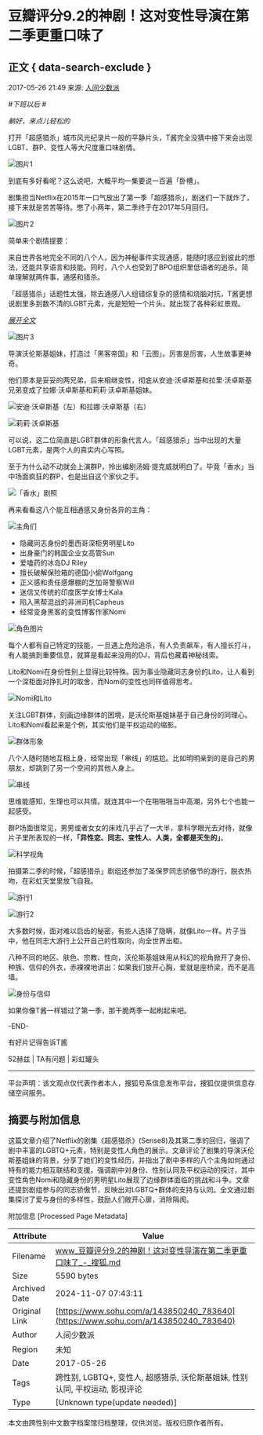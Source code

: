 # 豆瓣评分9.2的神剧！这对变性导演在第二季更重口味了

## 正文 { data-search-exclude }


2017-05-26 21:49 来源: [人间少数派](https://www.sohu.com/?spm=smpc.content-abroad.content.1.1730965166520NIQLFgi)

_#下班以后 _#__

_躺好，来点儿轻松的_

打开「超感猎杀」城市风光纪录片一般的平静片头，T酱完全没猜中接下来会出现LGBT、群P、变性人等大尺度重口味剧情。

![图片1](http://img.mp.itc.cn/upload/20170526/d556703caa98484b8b3ec7be5003cac7_th.jpg)

到底有多好看呢？这么说吧，大概平均一集要说一百遍「卧槽」。

剧集担当Netflix在2015年一口气放出了第一季「超感猎杀」，剧迷们一下就炸了，接下来就是苦苦等待。憋了小两年，第二季终于在2017年5月回归。

![图片2](http://img.mp.itc.cn/upload/20170526/333f4265f83c492ca051b82a84a78853.jpg)

简单来个剧情提要：

来自世界各地完全不同的八个人，因为神秘事件实现通感，能随时感应到彼此的想法，还能共享语言和技能。同时，八个人也受到了BPO组织里低语者的追杀。简单理解就两件事，通感和猎杀。

「超感猎杀」话题性太强，除去通感八人组错综复杂的感情和烧脑对抗，T酱更想说剧里多到数不清的LGBT元素，光是短短一个片头，就出现了各种彩虹景观。

[_展开全文_](javascript:;)

![图片3](http://img.mp.itc.cn/upload/20170526/78e276ea160a40c0b3de74fb5984dbea.jpg)

导演沃伦斯基姐妹，打造过「黑客帝国」和「云图」。厉害是厉害，人生故事更神奇。

他们原本是妥妥的两兄弟，后来相继变性，彻底从安迪·沃卓斯基和拉里·沃卓斯基兄弟变成了拉娜·沃卓斯基和莉莉·沃卓斯基姐妹。

![安迪·沃卓斯基（左）和拉娜·沃卓斯基（右）](http://img.mp.itc.cn/upload/20170526/2de3ce482a05486b9c270f9eff057edc_th.jpg)

![莉莉·沃卓斯基](http://img.mp.itc.cn/upload/20170526/867ce6d68056484ba39577018a59afa5_th.jpg)

可以说，这二位简直是LGBT群体的形象代言人。「超感猎杀」当中出现的大量LGBT元素，是两个人的真实内心写照。

至于为什么动不动就会上演群P，拎出编剧汤姆·提克威就明白了。毕竟「香水」当中场面疯狂的群P，也是出自这个家伙之手。

![「香水」剧照](http://img.mp.itc.cn/upload/20170526/09428f2992174294b3e6da3ac6e7b553_th.jpg)

再来看看这八个能互相通感又身份各异的主角：

![主角们](http://img.mp.itc.cn/upload/20170526/6ae5c8a1cf194314b09dc69043dab7c4_th.jpg)

- 隐藏同志身份的墨西哥深柜男明星Lito
- 出身豪门的韩国企业女高管Sun
- 爱嗑药的冰岛DJ Riley
- 擅长破解保险箱的德国小偷Wolfgang
- 正义感和责任感爆棚的芝加哥警察Will
- 迷信又传统的印度医学女博士Kala
- 陷入黑帮混战的非洲司机Capheus
- 经常变身黑客的变性博客作家Nomi

![角色图片](http://img.mp.itc.cn/upload/20170526/3f49feed2bf54459ab0990c1cdea7484_th.jpg)

每个人都有自己特定的技能，一旦遇上危险追杀，有人负责飙车，有人擅长打斗，有人能搞到重要信息，就算是看起来没用的DJ，背后也藏着神秘线索。

Lito和Nomi在身份性别上显得比较特殊。因为事业隐藏同志身份的Lito，让人看到一个深柜面对挣扎时的取舍，而Nomi的变性也同样值得思考。

![Nomi和Lito](http://img.mp.itc.cn/upload/20170526/5e9ebe948eb64a26abc90781900b1c09_th.jpg)

关注LGBT群体，刻画边缘群体的困境，是沃伦斯基姐妹基于自己身份的同理心。Lito和Nomi看起来是个例，其实他们是平权运动的缩影。

![群体形象](http://img.mp.itc.cn/upload/20170526/92ccb77df70240aea30ceac092a5ea90_th.jpg)

八个人随时随地互相上身，经常出现「串线」的尴尬。比如明明亲到的是自己的男朋友，却跳到了另一个空间的其他人身上。

![串线](http://img.mp.itc.cn/upload/20170526/d37731e70b6a4a4f9547adcadbcf25ba.jpg)

思维能感知，生理也可以共情。就连其中一个在啪啪啪当中高潮，另外七个也能一起感受。

群P场面很常见，男男或者女女的床戏几乎占了一大半，拿科学眼光去对待，就像片子里所表现的一样，**「异性恋、同志、变性人、人类，全都是天生的」**。

![科学视角](http://img.mp.itc.cn/upload/20170526/db1c1ad5e5ff4391a80c97ff45ffa268.jpg)

拍摄第二季的时候，「超感猎杀」剧组还参加了圣保罗同志骄傲节的游行，脱衣热吻，在彩虹天堂里放飞自我。

![游行1](http://img.mp.itc.cn/upload/20170526/5644b08aff6849c9a22207282c567cfa.jpg)

![游行2](http://img.mp.itc.cn/upload/20170526/8597ecdf040b400dab6b824765030276.jpg)

大多数时候，面对难以启齿的秘密，有些人选择了隐瞒，就像Lito一样。片子当中，他在同志大游行上公开自己的性取向，向全世界出柜。

八种不同的地区、肤色、宗教、性向，沃伦斯基姐妹用从科幻的视角掀开了身份、种族、信仰的外衣，赤裸裸地讲出：如果我们放开心胸，爱就是座桥梁，而不是高墙。

![身份与信仰](http://img.mp.itc.cn/upload/20170526/91545badcf4e493c9b0e44a23b0db46f.jpg)

如果你像T酱一样错过了第一季，那干脆两季一起刷起来吧。

\-END-

有好片记得告诉T酱

52赫兹 | TA有问题 | 彩虹罐头

--- 

平台声明：该文观点仅代表作者本人，搜狐号系信息发布平台，搜狐仅提供信息存储空间服务。

## 摘要与附加信息

<!-- tcd_abstract -->
这篇文章介绍了Netflix的剧集《超感猎杀》(Sense8)及其第二季的回归，强调了剧中丰富的LGBTQ+元素，特别是变性人角色的展示。文章评论了剧集的导演沃伦斯基姐妹的背景，分享了她们的变性经历，并指出了剧中多样的八个主角如何通过特有的能力相互联结和支援。强调剧中对身份、性别认同及平权运动的探讨，其中变性角色Nomi和隐藏身份的男明星Lito展现了边缘群体面临的挑战和斗争。文章还提到剧组参与的同志骄傲节，反映出对LGBTQ+群体的支持与认同。全文通过剧集探讨了爱与身份的多样性，鼓励人们敞开心扉，消除隔阂。
<!-- tcd_abstract_end -->

附加信息 [Processed Page Metadata]

| Attribute       | Value                                  |
|-----------------|----------------------------------------|
| Filename        | www_豆瓣评分9.2的神剧！这对变性导演在第二季更重口味了_-_搜狐.md                             |
| Size            | 5590 bytes                           |
| Archived Date   | 2024-11-07 07:43:11                             |
| Original Link   | [https://www.sohu.com/a/143850240_783640](https://www.sohu.com/a/143850240_783640)                       |
| Author          | 人间少数派                               |
| Region          | 未知                               |
| Date            | 2017-05-26                                 |
| Tags            | 跨性别, LGBTQ+, 变性人, 超感猎杀, 沃伦斯基姐妹, 性别认同, 平权运动, 影视评论                                 |
| Type            | [Unknown type(update needed)]                                 |
<!-- tcd_table_end -->

本文由跨性别中文数字档案馆归档整理，仅供浏览。版权归原作者所有。
